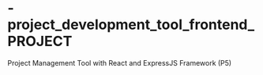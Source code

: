 # -project_development_tool_frontend_PROJECT
Project Management Tool with React and ExpressJS Framework (P5)
